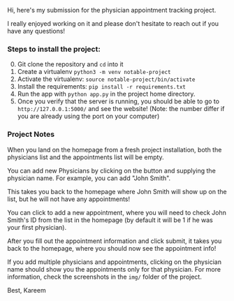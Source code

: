 Hi, here's my submission for the physician appointment tracking project.

I really enjoyed working on it and please don't hesitate to reach out if you have any questions!

### Steps to install the project:
0. Git clone the repository and `cd` into it
1. Create a virtualenv `python3 -m venv notable-project`
2. Activate the virtualenv: `source notable-project/bin/activate`
3. Install the requirements: `pip install -r requirements.txt`
4. Run the app with `python app.py` in the project home directory.
5. Once you verify that the server is running, you should be able to go to `http://127.0.0.1:5000/` and see the website! (Note: the number differ if you are already using the port on your computer)

### Project Notes
When you land on the homepage from a fresh project installation, both the physicians list and the appointments list will be empty.

You can add new Physicians by clicking on the button and supplying the physician name. For example, you can add "John Smith".

This takes you back to the homepage where John Smith will show up on the list, but he will not have any appointments!

You can click to add a new appointment, where you will need to check John Smith's ID from the list in the homepage (by default it will be 1 if he was your first physician).

After you fill out the appointment information and click submit, it takes you back to the homepage, where you should now see the appointment info!

If you add multiple physicians and appointments, clicking on the physician name should show you the appointments only for that physician. For more information, check the screenshots in the `img/` folder of the project.

Best,
Kareem
